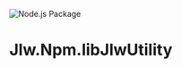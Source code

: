 ![Node.js Package](https://github.com/JasonLWalker/Jlw.Npm.libJlwUtility/workflows/Node.js%20Package/badge.svg)

# Jlw.Npm.libJlwUtility


